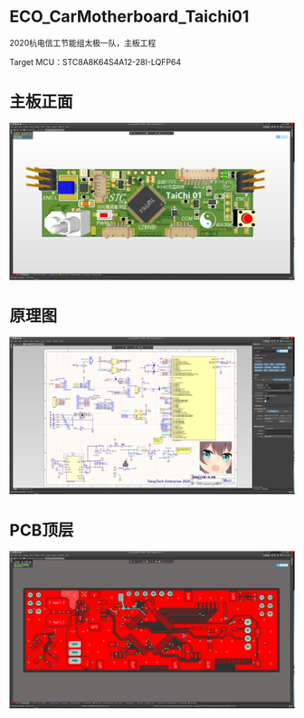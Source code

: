 # ECO_CarMotherboard_Taichi01 
2020杭电信工节能组太极一队，主板工程

Target MCU：STC8A8K64S4A12-28I-LQFP64 
 
# 主板正面
![PCB 3D](https://github.com/TerayTech/ECO_CarMotherboard_Taichi01/blob/master/pcb.png)
# 原理图
![SCH](https://github.com/TerayTech/ECO_CarMotherboard_Taichi01/blob/master/sch.png)
# PCB顶层
![PCB TOP](https://github.com/TerayTech/ECO_CarMotherboard_Taichi01/blob/master/top.png)
